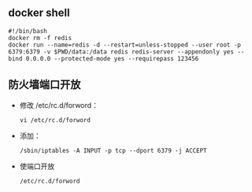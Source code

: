 ## docker shell

```shell
#!/bin/bash
docker rm -f redis
docker run --name=redis -d --restart=unless-stopped --user root -p 6379:6379 -v $PWD/data:/data redis redis-server --appendonly yes --bind 0.0.0.0 --protected-mode yes --requirepass 123456
```

## 防火墙端口开放

- 修改 /etc/rc.d/forword：

  ```shell
  vi /etc/rc.d/forword
  ```


- 添加：

  ```shell
  /sbin/iptables -A INPUT -p tcp --dport 6379 -j ACCEPT
  ```

- 使端口开放

  ```shell
  /etc/rc.d/forword
  ```
